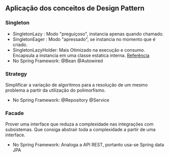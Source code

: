 ## Aplicação dos conceitos de Design Pattern
### Singleton
- SingletonLazy : Modo "preguiçoso", instancia apenas quando chamado.
- SingletonEager : Modo "apressado", se instancia no momento que é criado.
- SingletonLazyHolder: Mais Otimizado na execução e consumo. Encapsula a instancia em uma classe estatica interna.  [Referência](https://stackoverflow.com/a/24018148) 
- No Spring Framework: @Bean @Autowired

### Strategy
Simplificar a variação de algoritmos para a resolução de um mesmo problema a partir da utilização do polimorfismo.

- No Spring Framework: @Repository @Service

### Facade
Prover uma interface que reduza a complexidade nas integrações com subsistemas. Que consiga abstrair toda a complexidade a partir de uma interface.

- No Spring Framework: Analoga a API REST, portanto usa-se Spring data JPA